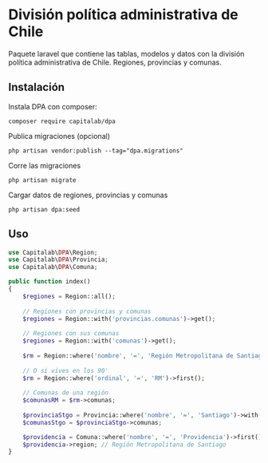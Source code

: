 # División política administrativa de Chile

Paquete laravel que contiene las tablas, modelos y datos con la división política administrativa de Chile. Regiones, provincias y comunas.

## Instalación

Instala DPA con composer:

```
composer require capitalab/dpa
```

Publica migraciones (opcional)

```
php artisan vendor:publish --tag="dpa.migrations"
```

Corre las migraciones

```
php artisan migrate
```

Cargar datos de regiones, provincias y comunas

```
php artisan dpa:seed
```

## Uso

```php
use Capitalab\DPA\Region;
use Capitalab\DPA\Provincia;
use Capitalab\DPA\Comuna;

public function index()
{
    $regiones = Region::all();
 
    // Regiones con provincias y comunas   
    $regiones = Region::with('provincias.comunas')->get();
    
    // Regiones con sus comunas   
    $regiones = Region::with('comunas')->get();
    
    $rm = Region::where('nombre', '=', 'Región Metropolitana de Santiago')->first();
    
    // O si vives en los 90'
    $rm = Region::where('ordinal', '=', 'RM')->first();
    
    // Comunas de una región
    $comunasRM = $rm->comunas;
    
    $provinciaStgo = Provincia::where('nombre', '=', 'Santiago')->with('comunas')->first();
    $comunasStgo = $provinciaStgo->comunas;

    $providencia = Comuna::where('nombre', '=', 'Providencia')->first();
    $providencia->region; // Región Metropolitana de Santiago
}
```
